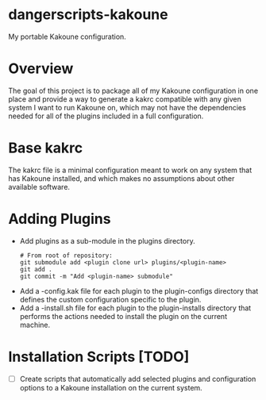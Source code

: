 # dangerscripts-kakoune
My portable Kakoune configuration.

# Overview

The goal of this project is to package all of my Kakoune configuration in one place
and provide a way to generate a kakrc compatible with any given system I want to
run Kakoune on, which may not have the dependencies needed for all of the plugins
included in a full configuration.

# Base kakrc

The kakrc file is a minimal configuration meant to work on any system that has Kakoune
installed, and which makes no assumptions about other available software.

# Adding Plugins

- Add plugins as a sub-module in the plugins directory.
  ```
  # From root of repository:
  git submodule add <plugin clone url> plugins/<plugin-name>
  git add .
  git commit -m "Add <plugin-name> submodule"
  ```
- Add a <plugin-name>-config.kak file for each plugin to the plugin-configs directory
  that defines the custom configuration specific to the plugin.
- Add a <plugin-name>-install.sh file for each plugin to the plugin-installs directory
  that performs the actions needed to install the plugin on the current machine.

# Installation Scripts [TODO]

- [ ] Create scripts that automatically add selected plugins and configuration options
  to a Kakoune installation on the current system.
